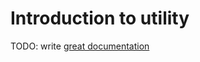 # Introduction to utility

TODO: write [great documentation](http://jacobian.org/writing/what-to-write/)
